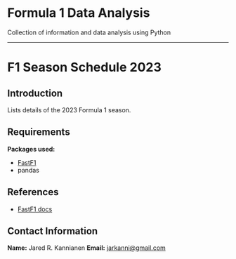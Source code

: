 # Formula 1 Data Analysis
Collection of information and data analysis using Python

---

# F1 Season Schedule 2023
## Introduction
Lists details of the 2023 Formula 1 season.

## Requirements
**Packages used:**
- [FastF1](https://github.com/theOehrly/Fast-F1)
- pandas

## References
- [FastF1 docs](https://theoehrly.github.io/Fast-F1/)

## Contact Information
**Name:** Jared R. Kannianen
**Email:** jarkanni@gmail.com
